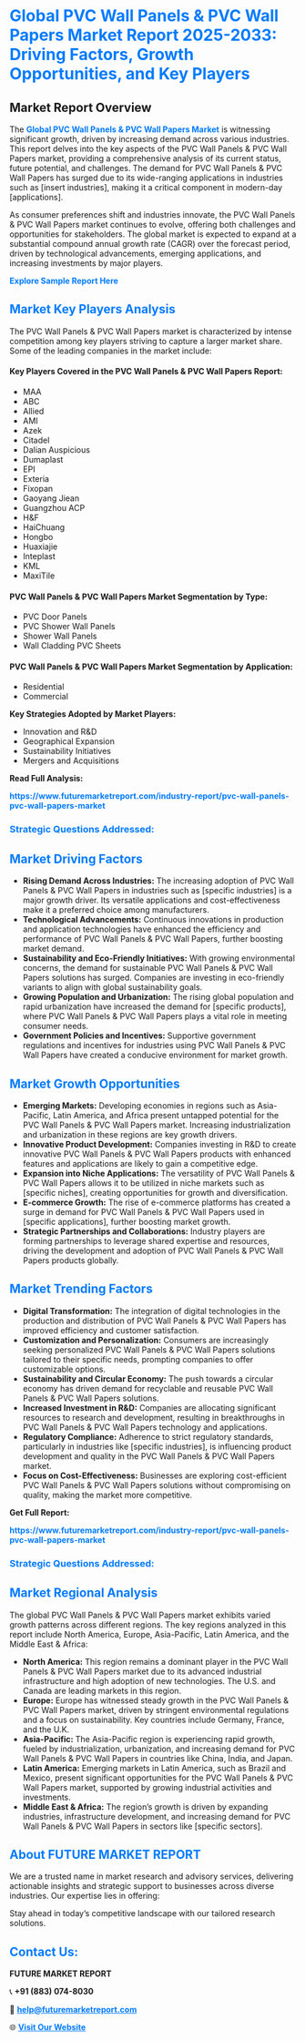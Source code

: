 <h1 style="color: #007BFF;">Global PVC Wall Panels & PVC Wall Papers Market Report 2025-2033: Driving Factors, Growth Opportunities, and Key Players</h1>

<section id="overview">
<h2>Market Report Overview</h2>
<p>The <a href="https://www.futuremarketreport.com/industry-report/pvc-wall-panels-pvc-wall-papers-market" style="color: #007BFF; text-decoration: none;"><strong>Global PVC Wall Panels & PVC Wall Papers Market</strong></a> is witnessing significant growth, driven by increasing demand across various industries. This report delves into the key aspects of the PVC Wall Panels & PVC Wall Papers market, providing a comprehensive analysis of its current status, future potential, and challenges. The demand for PVC Wall Panels & PVC Wall Papers has surged due to its wide-ranging applications in industries such as [insert industries], making it a critical component in modern-day [applications].</p>
<p>As consumer preferences shift and industries innovate, the PVC Wall Panels & PVC Wall Papers market continues to evolve, offering both challenges and opportunities for stakeholders. The global market is expected to expand at a substantial compound annual growth rate (CAGR) over the forecast period, driven by technological advancements, emerging applications, and increasing investments by major players.</p>
</section>

<section id="overview">
<p><a href="https://www.futuremarketreport.com/request-sample/reportId=26474" style="color: #007BFF; text-decoration: none;"><strong>Explore Sample Report Here</strong></a></p>
</section>

<section id="key-players">
<h2 style="color: #007BFF;">Market Key Players Analysis</h2>
<p>The PVC Wall Panels & PVC Wall Papers market is characterized by intense competition among key players striving to capture a larger market share. Some of the leading companies in the market include:</p>
<h4>Key Players Covered in the PVC Wall Panels & PVC Wall Papers Report:</h4>
<ul><li>MAA</li><li>ABC</li><li>Allied</li><li>AMI</li><li>Azek</li><li>Citadel</li><li>Dalian Auspicious</li><li>Dumaplast</li><li>EPI</li><li>Exteria</li><li>Fixopan</li><li>Gaoyang Jiean</li><li>Guangzhou ACP</li><li>H&amp;F</li><li>HaiChuang</li><li>Hongbo</li><li>Huaxiajie</li><li>Inteplast</li><li>KML</li><li>MaxiTile</li></ul>
<h4>PVC Wall Panels & PVC Wall Papers Market Segmentation by Type:</h4>
<ul><li>PVC Door Panels</li><li>PVC Shower Wall Panels</li><li>Shower Wall Panels</li><li>Wall Cladding PVC Sheets</li></ul>

<h4>PVC Wall Panels & PVC Wall Papers Market Segmentation by Application:</h4>
<ul><li>Residential</li><li>Commercial</li></ul>
<p><strong>Key Strategies Adopted by Market Players:</strong></p>
<ul>
<li>Innovation and R&D</li>
<li>Geographical Expansion</li>
<li>Sustainability Initiatives</li>
<li>Mergers and Acquisitions</li>
</ul>
</section>

<section>
<p><strong>Read Full Analysis: </strong></p><a href="https://www.futuremarketreport.com/industry-report/pvc-wall-panels-pvc-wall-papers-market" style="color: #007BFF; text-decoration: none;"><strong>https://www.futuremarketreport.com/industry-report/pvc-wall-panels-pvc-wall-papers-market</strong></a>
<h3 style="color: #007BFF;">Strategic Questions Addressed:</h3>
</section>

<section id="driving-factors">
<h2 style="color: #007BFF;">Market Driving Factors</h2>
<ul>
<li><strong>Rising Demand Across Industries:</strong> The increasing adoption of PVC Wall Panels & PVC Wall Papers in industries such as [specific industries] is a major growth driver. Its versatile applications and cost-effectiveness make it a preferred choice among manufacturers.</li>
<li><strong>Technological Advancements:</strong> Continuous innovations in production and application technologies have enhanced the efficiency and performance of PVC Wall Panels & PVC Wall Papers, further boosting market demand.</li>
<li><strong>Sustainability and Eco-Friendly Initiatives:</strong> With growing environmental concerns, the demand for sustainable PVC Wall Panels & PVC Wall Papers solutions has surged. Companies are investing in eco-friendly variants to align with global sustainability goals.</li>
<li><strong>Growing Population and Urbanization:</strong> The rising global population and rapid urbanization have increased the demand for [specific products], where PVC Wall Panels & PVC Wall Papers plays a vital role in meeting consumer needs.</li>
<li><strong>Government Policies and Incentives:</strong> Supportive government regulations and incentives for industries using PVC Wall Panels & PVC Wall Papers have created a conducive environment for market growth.</li>
</ul>
</section>

<section id="growth-opportunities">
<h2 style="color: #007BFF;">Market Growth Opportunities</h2>
<ul>
<li><strong>Emerging Markets:</strong> Developing economies in regions such as Asia-Pacific, Latin America, and Africa present untapped potential for the PVC Wall Panels & PVC Wall Papers market. Increasing industrialization and urbanization in these regions are key growth drivers.</li>
<li><strong>Innovative Product Development:</strong> Companies investing in R&D to create innovative PVC Wall Panels & PVC Wall Papers products with enhanced features and applications are likely to gain a competitive edge.</li>
<li><strong>Expansion into Niche Applications:</strong> The versatility of PVC Wall Panels & PVC Wall Papers allows it to be utilized in niche markets such as [specific niches], creating opportunities for growth and diversification.</li>
<li><strong>E-commerce Growth:</strong> The rise of e-commerce platforms has created a surge in demand for PVC Wall Panels & PVC Wall Papers used in [specific applications], further boosting market growth.</li>
<li><strong>Strategic Partnerships and Collaborations:</strong> Industry players are forming partnerships to leverage shared expertise and resources, driving the development and adoption of PVC Wall Panels & PVC Wall Papers products globally.</li>
</ul>
</section>

<section id="trending-factors">
<h2 style="color: #007BFF;">Market Trending Factors</h2>
<ul>
<li><strong>Digital Transformation:</strong> The integration of digital technologies in the production and distribution of PVC Wall Panels & PVC Wall Papers has improved efficiency and customer satisfaction.</li>
<li><strong>Customization and Personalization:</strong> Consumers are increasingly seeking personalized PVC Wall Panels & PVC Wall Papers solutions tailored to their specific needs, prompting companies to offer customizable options.</li>
<li><strong>Sustainability and Circular Economy:</strong> The push towards a circular economy has driven demand for recyclable and reusable PVC Wall Panels & PVC Wall Papers solutions.</li>
<li><strong>Increased Investment in R&D:</strong> Companies are allocating significant resources to research and development, resulting in breakthroughs in PVC Wall Panels & PVC Wall Papers technology and applications.</li>
<li><strong>Regulatory Compliance:</strong> Adherence to strict regulatory standards, particularly in industries like [specific industries], is influencing product development and quality in the PVC Wall Panels & PVC Wall Papers market.</li>
<li><strong>Focus on Cost-Effectiveness:</strong> Businesses are exploring cost-efficient PVC Wall Panels & PVC Wall Papers solutions without compromising on quality, making the market more competitive.</li>
</ul>
</section>

<section>
<p><strong>Get Full Report: </strong></p><a href="https://www.futuremarketreport.com/industry-report/pvc-wall-panels-pvc-wall-papers-market" style="color: #007BFF; text-decoration: none;"><strong>https://www.futuremarketreport.com/industry-report/pvc-wall-panels-pvc-wall-papers-market</strong></a>
<h3 style="color: #007BFF;">Strategic Questions Addressed:</h3>
</section>


<section id="regional-analysis">
<h2 style="color: #007BFF;">Market Regional Analysis</h2>
<p>The global PVC Wall Panels & PVC Wall Papers market exhibits varied growth patterns across different regions. The key regions analyzed in this report include North America, Europe, Asia-Pacific, Latin America, and the Middle East & Africa:</p>
<ul>
<li><strong>North America:</strong> This region remains a dominant player in the PVC Wall Panels & PVC Wall Papers market due to its advanced industrial infrastructure and high adoption of new technologies. The U.S. and Canada are leading markets in this region.</li>
<li><strong>Europe:</strong> Europe has witnessed steady growth in the PVC Wall Panels & PVC Wall Papers market, driven by stringent environmental regulations and a focus on sustainability. Key countries include Germany, France, and the U.K.</li>
<li><strong>Asia-Pacific:</strong> The Asia-Pacific region is experiencing rapid growth, fueled by industrialization, urbanization, and increasing demand for PVC Wall Panels & PVC Wall Papers in countries like China, India, and Japan.</li>
<li><strong>Latin America:</strong> Emerging markets in Latin America, such as Brazil and Mexico, present significant opportunities for the PVC Wall Panels & PVC Wall Papers market, supported by growing industrial activities and investments.</li>
<li><strong>Middle East & Africa:</strong> The region’s growth is driven by expanding industries, infrastructure development, and increasing demand for PVC Wall Panels & PVC Wall Papers in sectors like [specific sectors].</li>
</ul>
</section>

<footer>
<h2 style="color: #007BFF;">About FUTURE MARKET REPORT</h2>
<p>We are a trusted name in market research and advisory services, delivering actionable insights and strategic support to businesses across diverse industries. Our expertise lies in offering:</p>

<p>Stay ahead in today’s competitive landscape with our tailored research solutions.</p>

<h2 style="color: #007BFF;">Contact Us:</h2>
<p><strong>FUTURE MARKET REPORT</strong></p>
<p>📞 <strong>+91 (883) 074-8030</strong></p>
<p>📧 <strong><a href="mailto:help@futuremarketreport.com" style="color: #007BFF;">help@futuremarketreport.com</a></strong></p>
<p>🌐 <strong><a href="https://www.futuremarketreport.com/" style="color: #007BFF;">Visit Our Website</a></strong></p>
</footer>
